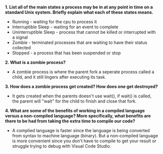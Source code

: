 **1. List all of the main states a process may be in at any point in time on a standard Unix system. Briefly explain what each of these states means.**
 - Running - waiting for the cpu to process it
 - Interruptible Sleep - waiting for an event to complete
 - Uninterruptible Sleep - process that cannot be killed or interrupted with a signal
 - Zombie - terminated processes that are waiting to have their status collected
 - Stopped - a process that has been suspended or stop

**2. What is a zombie process?**
 - A zombie process is where the parent fork a seperate process called a child, and it still lingers after executing its task.


**3. How does a zombie process get created? How does one get destroyed?**
 - It gets created when the parents doesn't use wait(), if wait() is called, the parent will "wait" for the child to finish and close that fork.


**4. What are some of the benefits of working in a compiled language versus a non-compiled language? More specifically, what benefits are there to be had from taking the extra time to compile our code?**
 - A complied language is faster since the language is being converted from syntax to machine language (binary). But a non-compiled language is more convenient since you don't have to compile to get your result or struggle trying to debug with Visual Code Studio.
